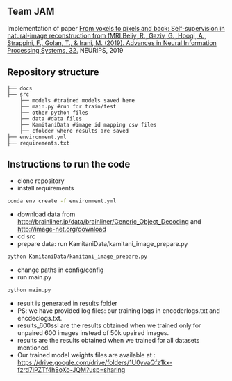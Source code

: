 ## Team JAM

Implementation of paper [From voxels to pixels and back: Self-supervision in natural-image reconstruction from fMRI.Beliy, R., Gaziv, G., Hoogi, A., Strappini, F., Golan, T., & Irani, M. (2019). Advances in Neural Information Processing Systems, 32.](https://proceedings.neurips.cc/paper/2019/hash/7d2be41b1bde6ff8fe45150c37488ebb-Abstract.html) NEURIPS, 2019

## Repository structure
```
├── docs
├── src
	├── models #trained models saved here
	├── main.py #run for train/test
	├── other python files
    ├── data #data files
    ├── KamitaniData #image id mapping csv files
    ├── cfolder where results are saved
├── environment.yml 
├── requirements.txt

```
## Instructions to run the code

* clone repository
* install requirements
```bash
conda env create -f environment.yml
```
* download data from http://brainliner.jp/data/brainliner/Generic_Object_Decoding and http://image-net.org/download
* cd src
* prepare data: run KamitaniData/kamitani_image_prepare.py
```bash
python KamitaniData/kamitani_image_prepare.py
```
* change paths in config/config
* run main.py
```bash
python main.py
```
* result is generated in results folder
* PS: we have provided log files: our training logs in encoderlogs.txt  and encdeclogs.txt.
* results_600ssl are the results obtained when we trained only for unpaired 600 images instead of 50k upaired images.
* results are  the results obtained when we trained for all datasets mentioned.
* Our trained model weights files are available at : https://drive.google.com/drive/folders/1U0yvaQfz1kx-fzrd7iPZTf4h8oXo-JQM?usp=sharing